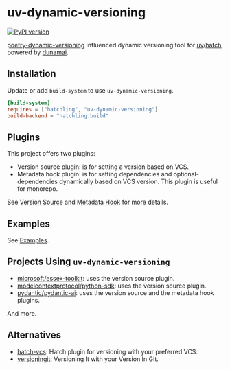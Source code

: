 # uv-dynamic-versioning

[![PyPI version](https://badge.fury.io/py/uv-dynamic-versioning.svg)](https://badge.fury.io/py/uv-dynamic-versioning)

[poetry-dynamic-versioning](https://github.com/mtkennerly/poetry-dynamic-versioning) influenced dynamic versioning tool for [uv](https://github.com/astral-sh/uv)/[hatch](https://github.com/pypa/hatch), powered by [dunamai](https://github.com/mtkennerly/dunamai/).

## Installation

Update or add `build-system` to use `uv-dynamic-versioning`.

```toml
[build-system]
requires = ["hatchling", "uv-dynamic-versioning"]
build-backend = "hatchling.build"
```

## Plugins

This project offers two plugins:

- Version source plugin: is for setting a version based on VCS.
- Metadata hook plugin: is for setting dependencies and optional-dependencies dynamically based on VCS version. This plugin is useful for monorepo.

See [Version Source](docs/version_source.md) and [Metadata Hook](docs/metadata_hook.md) for more details.

## Examples

See [Examples](./examples/).

## Projects Using `uv-dynamic-versioning`

- [microsoft/essex-toolkit](https://github.com/microsoft/essex-toolkit): uses the version source plugin.
- [modelcontextprotocol/python-sdk](https://github.com/modelcontextprotocol/python-sdk): uses the version source plugin.
- [pydantic/pydantic-ai](https://github.com/pydantic/pydantic-ai): uses the version source and the metadata hook plugins.

And more.

## Alternatives

- [hatch-vcs](https://github.com/ofek/hatch-vcs): Hatch plugin for versioning with your preferred VCS.
- [versioningit](https://github.com/jwodder/versioningit): Versioning It with your Version In Git.
